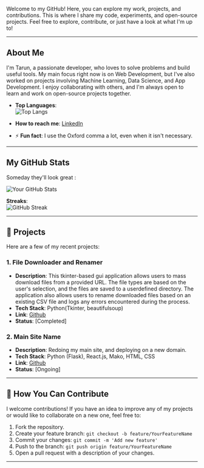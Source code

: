 Welcome to my GitHub! Here, you can explore my work, projects, and contributions. This is where I share my code, experiments, and open-source projects. Feel free to explore, contribute, or just have a look at what I'm up to!

---

##  About Me

I'm Tarun, a passionate developer, who loves to solve problems and build useful tools. My main focus right now is on Web Development, but I've also worked on projects involving Machine Learning, Data Science, and App Development. I enjoy collaborating with others, and I'm always open to learn and work on open-source projects together.

- **Top Languages**:  
![Top Langs](https://github-readme-stats.vercel.app/api/top-langs/?username=TarunB-Git&layout=compact&theme=radical)

-   **How to reach me**: [LinkedIn](https://linkedin.com/in/tarun-boddeda)
    
-   ⚡ **Fun fact**: I use the Oxford comma a lot, even when it isn't necessary.

---

##  My GitHub Stats

Someday they'll look great :

![Your GitHub Stats](https://github-readme-stats.vercel.app/api?username=TarunB-Git&show_icons=true&hide_title=true&count_private=true&hide=prs&theme=radical)

**Streaks**:  
![GitHub Streak](https://github-readme-streak-stats.herokuapp.com/?user=TarunB-Git&theme=radical)

---

## 📂 Projects

Here are a few of my recent projects:

### 1. **File Downloader and Renamer**
   - **Description**: This tkinter-based gui application allows users to mass download files from a provided URL. The file types are based on the user's selection, and the files are saved to a userdefined directory. The application also allows users to rename downloaded files based on an existing CSV file and logs any errors encountered during the process.
   - **Tech Stack**: Python(Tkinter, beautifulsoup)
   - **Link**: [Github](https://github.com/TarunB-Git/FileDownloader)
   - **Status**: [Completed]
   
### 2. **Main Site Name**
   - **Description**: Redoing my main site, and deploying on a new domain.
   - **Tech Stack**: Python (Flask), React.js, Mako, HTML, CSS
   - **Link**: [Github](https://github.com/TarunB-Git/MainSIte)
   - **Status**: [Ongoing]
   
---

## 🤝 How You Can Contribute

I welcome contributions! If you have an idea to improve any of my projects or would like to collaborate on a new one, feel free to:

1. Fork the repository.
2. Create your feature branch: `git checkout -b feature/YourFeatureName`
3. Commit your changes: `git commit -m 'Add new feature'`
4. Push to the branch: `git push origin feature/YourFeatureName`
5. Open a pull request with a description of your changes.

---
